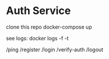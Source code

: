 # Auth Service

clone this repo
docker-compose up

see logs:
docker logs -f -t <container-name>

/ping
/register
/login
/verify-auth
/logout